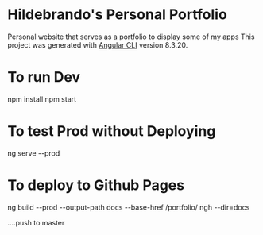 # Hildebrando's Personal Portfolio

Personal website that serves as a portfolio to display some of my apps
This project was generated with [Angular CLI](https://github.com/angular/angular-cli) version 8.3.20.

# To run Dev
npm install
npm start

# To test Prod without Deploying
ng serve --prod

# To deploy to Github Pages
ng build --prod --output-path docs --base-href /portfolio/ 
ngh --dir=docs

....push to master